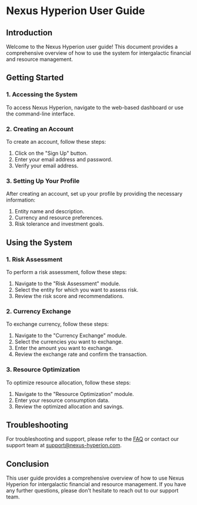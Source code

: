 # Nexus Hyperion User Guide

## Introduction

Welcome to the Nexus Hyperion user guide! This document provides a comprehensive overview of how to use the system for intergalactic financial and resource management.

## Getting Started

### 1. Accessing the System

To access Nexus Hyperion, navigate to the web-based dashboard or use the command-line interface.

### 2. Creating an Account

To create an account, follow these steps:

1. Click on the "Sign Up" button.
2. Enter your email address and password.
3. Verify your email address.

### 3. Setting Up Your Profile

After creating an account, set up your profile by providing the necessary information:

1. Entity name and description.
2. Currency and resource preferences.
3. Risk tolerance and investment goals.

## Using the System

### 1. Risk Assessment

To perform a risk assessment, follow these steps:

1. Navigate to the "Risk Assessment" module.
2. Select the entity for which you want to assess risk.
3. Review the risk score and recommendations.

### 2. Currency Exchange

To exchange currency, follow these steps:

1. Navigate to the "Currency Exchange" module.
2. Select the currencies you want to exchange.
3. Enter the amount you want to exchange.
4. Review the exchange rate and confirm the transaction.

### 3. Resource Optimization

To optimize resource allocation, follow these steps:

1. Navigate to the "Resource Optimization" module.
2. Enter your resource consumption data.
3. Review the optimized allocation and savings.

## Troubleshooting

For troubleshooting and support, please refer to the [FAQ](faq.md) or contact our support team at [support@nexus-hyperion.com](mailto:support@nexus-hyperion.com).

## Conclusion

This user guide provides a comprehensive overview of how to use Nexus Hyperion for intergalactic financial and resource management. If you have any further questions, please don't hesitate to reach out to our support team.
